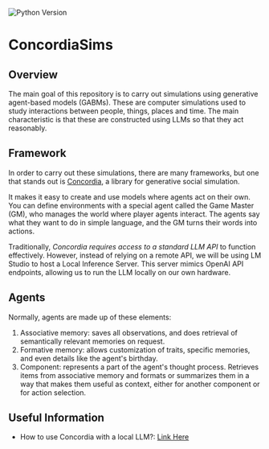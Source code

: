 ![Python Version](https://img.shields.io/badge/python-3.12.4-blue)

# ConcordiaSims
## Overview
The main goal of this repository is to carry out simulations using generative agent-based models (GABMs). These are computer simulations used to study interactions between people, things, places and time. The main characteristic is that these are constructed using LLMs so that they act reasonably.

## Framework
In order to carry out these simulations, there are many frameworks, but one that stands out is [Concordia](https://github.com/google-deepmind/concordia), a library for generative social simulation. 

It makes it easy to create and use models where agents act on their own. You can define environments with a special agent called the Game Master (GM), who manages the world where player agents interact. The agents say what they want to do in simple language, and the GM turns their words into actions.

Traditionally, *Concordia requires access to a standard LLM API* to function effectively. However, instead of relying on a remote API, we will be using LM Studio to host a Local Inference Server. This server mimics OpenAI API endpoints, allowing us to run the LLM locally on our own hardware. 

## Agents
Normally, agents are made up of these elements:
1. Associative memory: saves all observations, and does retrieval of semantically relevant memories on request.
2. Formative memory: allows customization of traits, specific memories, and even details like the agent's birthday.
3. Component: represents a part of the agent's thought process. Retrieves items from associative memory and formats or summarizes them in a way that makes them useful as context, either for another component or for action selection.

<!---
## Main scenario
We will carry out an experiment related to disinformation, but before getting into details, it might be of high relevance to have present its definition, since it is often confused with misinformation. 

The key difference between misinformation and disinformation is that **misinformation** refers to false or inaccurate information that is unintentionally spread, while **disinformation** refers to false or misleading information that is intentionally spread with the purpose of deceiving or manipulating others.

For this scenario, we will look at different types of people based on their political ideologies and a survey about disinformation, and observe how fake news spreads based on those types.

### Part 1: Definition of premise, subgoals, goal, and context
* Premise: The study of disinformation and its rapid spread poses new challenges beyond the established conventions of traditional media studies. Unlike misinformation, disinformation involves the intentional spread of false or misleading information to deceive or manipulate. Understanding how fake news spreads and evaluating the effectiveness of various strategies to prevent its spread is crucial in today's information landscape.

* Subgoal: Discuss the veracity of the information you receive. Evaluate and share your thoughts on whether the news might be true or false, and explain your reasoning. Consider the source, your own knowledge, and any available verification tools.
  
* Goal: An agent introduces a piece of fake news and you need to observe its spread. Observe the effect it has on each character and assess the effectiveness of different strategies and tools used to prevent the spread of fake news, providing insights into which methods are most successful.

* Context: A group of friends is having a casual conversation when one of them suddenly shares a surprising piece of news. The friends then discuss whether the news is true or false, evaluating the information based on their knowledge, the credibility of the source, and any verification tools they have. This setting provides a realistic scenario for observing the spread of fake news and testing strategies to prevent it.

## Files available in the repository
-->

## Useful Information
- How to use Concordia with a local LLM?: [Link Here](https://github.com/alexgaarciia/ConcordiaSims/blob/main/local_concordia.md)


